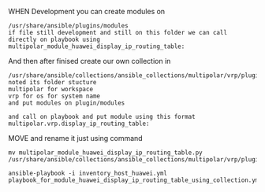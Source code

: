 WHEN Development you can create modules on
```
/usr/share/ansible/plugins/modules
if file still development and still on this folder we can call directly on playbook using 
multipolar_module_huawei_display_ip_routing_table:
```

And then after finised create our own collection in 
```
/usr/share/ansible/collections/ansible_collections/multipolar/vrp/plugins/modules
noted its folder stucture
multipolar for workspace
vrp for os for system name
and put modules on plugin/modules

and call on playbook and put module using this format
multipolar.vrp.display_ip_routing_table:
```

MOVE and rename it just using command
```
mv multipolar_module_huawei_display_ip_routing_table.py /usr/share/ansible/collections/ansible_collections/multipolar/vrp/plugins/modules/display_ip_routing_table.py

ansible-playbook -i inventory_host_huawei.yml playbook_for_module_huawei_display_ip_routing_table_using_collection.yml 
```
